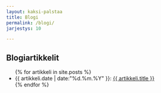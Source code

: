 ```yaml
---
layout: kaksi-palstaa
title: Blogi
permalink: /blogi/
jarjestys: 10

---
```


## Blogiartikkelit

<ul>
	{% for artikkeli in site.posts %}
		<li>{{ artikkeli.date | date:"%d.%m.%Y" }}: <a href="{{ artikkeli.url }}">{{ artikkeli.title }}</a></li>
	{% endfor %}
</ul>